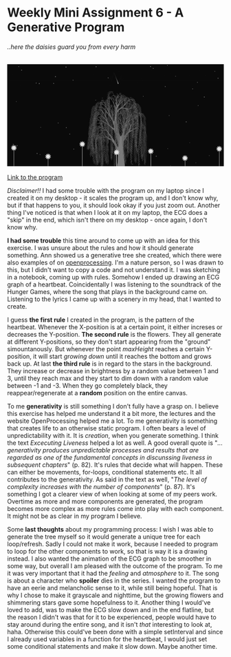 # Weekly Mini Assignment 6 - A Generative Program
###### ..here the daisies guard you from every harm

![alt text](miniex6snap.PNG)

[Link to the program](https://rawgit.com/nborgbjerg/mini_ex/master/miniex_6/empty-example/index.html)


*Disclaimer!!* I had some trouble with the program on my laptop since I created it on my desktop - it scales the program up, and I don't know why, but if that happens to you, it should look okay if you just zoom out.
Another thing I've noticed is that when I look at it on my laptop, the ECG does a "skip" in the end, which isn't there on my desktop - once again, I don't know why.


**I had some trouble** this time around to come up with an idea for this exercise. I was unsure about the rules and how it should generate something. Ann showed us a generative tree she created, which there were also examples of on [openprocessing](https://www.openprocessing.org/sketch/184276). I'm a nature person, so I was drawn to this, but I didn't want to copy a code and not understand it. I was sketching in a notebook, coming up with rules. Somehow I ended up drawing an ECG graph of a heartbeat. Coincidentally I was listening to the soundtrack of the Hunger Games, where the song that plays in the background came on. Listening to the lyrics I came up with a scenery in my head, that I wanted to create.

I guess **the first rule** I created in the program, is the pattern of the heartbeat. Whenever the X-position is at a certain point, it either increses or decreases the Y-position.
**The second rule** is the flowers. They all generate at different Y-positions, so they don't start appearing from the "ground" simountanously. But whenever the point *maxHeight* reaches a certain Y-position, it will start *growing down* until it reaches the bottom and grows back up.
At last **the third rule** is in regard to the stars in the background. They increase or decrease in brightness by a random value between 1 and 3, until they reach max and they start to dim down with a random value between -1 and -3. When they go completely black, they reappear/regenerate at a **random** position on the entire canvas.

To me **generativity** is still something I don't fully have a grasp on. I believe this exercise has helped me understand it a bit more, the lectures and the website OpenProcessing helped me a lot. To me generativity is something that creates life to an otherwise static program. I often bears a level of unpredictability with it. It is *creation*, when you generate something. I think the text *Excecuting Liveness* helped a lot as well. A good overall quote is "*... generativity produces unpredictable processes and results that are regarded as one of the fundamental concepts in discunssing liveness in subsequent chapters*" (p. 82). It's rules that decide what will happen. These can either be movements, for-loops, conditional statements etc. It all contributes to the generativity. As said in the text as well, "*The level of complexity increases with the number of components*" (p. 87). It's something I got a clearer view of when looking at some of my peers work. Overtime as more and more components are generated, the program becomes more complex as more rules come into play with each component. It might not be as clear in my program I believe.

Some **last thoughts** about my programming process:
I wish I was able to generate the tree myself so it would generate a unique tree for each loop/refresh. Sadly I could not make it work, because I needed to program to loop for the other components to work, so that is way it is a drawing instead. I also wanted the animation of the ECG graph to be smoother in some way, but overall I am pleased with the outcome of the program.
To me it was very important that it had the *feeling* and *atmosphere* to it. The song is about a character who **spoiler** dies in the series. I wanted the program to have an eerie and melancholic sense to it, while still being hopeful. That is why I chose to make it grayscale and nighttime, but the growing flowers and shimmering stars gave some hopefulness to it.
Another thing I would've loved to add, was to make the ECG slow down and in the end flatline, but the reason I didn't was that for it to be experienced, people would have to stay around during the entire song, and it isn't *that* interesting to look at, haha. Otherwise this could've been done with a simple setInterval and since I already used variables in a function for the heartbeat, I would just set some conditional statements and make it slow down. Maybe another time.
